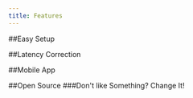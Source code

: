 ```yaml
---
title: Features
---
```


##Easy Setup

##Latency Correction

##Mobile App

##Open Source
###Don't like Something? Change It!



